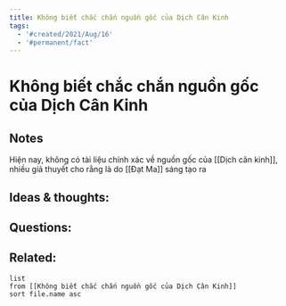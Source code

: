 ```yaml
---
title: Không biết chắc chắn nguồn gốc của Dịch Cân Kinh
tags:
  - '#created/2021/Aug/16'
  - '#permanent/fact'
---
```

# Không biết chắc chắn nguồn gốc của Dịch Cân Kinh

## Notes
Hiện nay, không có tài liệu chính xác về nguồn gốc của [[Dịch cân kinh]], nhiều giả thuyết cho rằng là do [[Đạt Ma]] sáng tạo ra

## Ideas & thoughts:


## Questions:


## Related:
```dataview
list
from [[Không biết chắc chắn nguồn gốc của Dịch Cân Kinh]]
sort file.name asc
```
